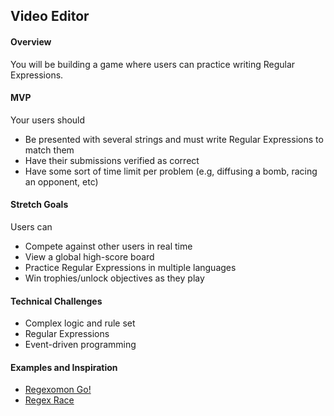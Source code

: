 ## Video Editor

#### Overview

You will be building a game where users can practice writing Regular Expressions.

#### MVP

Your users should

- Be presented with several strings and must write Regular Expressions to match them
- Have their submissions verified as correct
- Have some sort of time limit per problem (e.g, diffusing a bomb, racing an opponent, etc)

#### Stretch Goals

Users can

- Compete against other users in real time
- View a global high-score board
- Practice Regular Expressions in multiple languages
- Win trophies/unlock objectives as they play

#### Technical Challenges

- Complex logic and rule set
- Regular Expressions
- Event-driven programming

#### Examples and Inspiration

- [Regexomon Go!](https://www.youtube.com/watch?v=Hs5_3nXiIxI&list=PLx0iOsdUOUmmMdgcWgABSEBRkSWAG3aNP&index=19)
- [Regex Race](https://www.youtube.com/watch?v=jUGu1AIZCOY)
